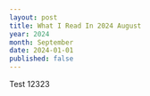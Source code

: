 ```yaml
---
layout: post
title: What I Read In 2024 August
year: 2024
month: September
date: 2024-01-01
published: false
---
```


Test 12323
